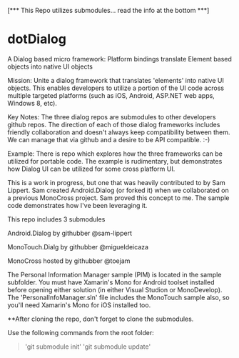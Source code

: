 

[*** This Repo utilizes submodules... read the info at the bottom ***]


dotDialog
=========

A Dialog based micro framework: Platform bindings translate Element based objects into native UI objects


Mission:  Unite a dialog framework that translates 'elements' into native UI objects.  This enables developers to utilize a portion of the UI code across multiple targeted platforms (such as iOS, Android, ASP.NET web apps, Windows 8, etc).  

Key Notes:  The three dialog repos are submodules to other developers github repos.  The direction of each of those dialog frameworks includes friendly collaboration and doesn't always keep compatibility between them.  We can manage that via github and a desire to be API compatible.  :-)

Example:  There is repo which explores how the three frameworks can be utilized for portable code.  The example is rudimentary, but demonstrates how Dialog UI can be utilized for some cross platform UI.

This is a work in progress, but one that was heavily contributed to by Sam Lippert.  Sam created Android.Dialog (or forked it) when we collaborated on a previous MonoCross project.  Sam proved this concept to me.  The sample code demonstrates how I've been leveraging it.



This repo includes 3 submodules

Android.Dialog by githubber @sam-lippert

MonoTouch.Dialg by githubber  @migueldeicaza

MonoCross hosted by githubber @toejam



The Personal Information Manager sample (PIM) is located in the sample subfolder.  You must have Xamarin's Mono for Android toolset installed before opening either solution (in either Visual Studion or MonoDevelop).  The 'PersonalInfoManager.sln' file includes the MonoTouch sample also, so you'll need Xamarin's Mono for iOS installed too.




**After cloning the repo, don't forget to clone the submodules.  

Use the following commands from the root folder:
>'git submodule init'
>'git submodule update'




